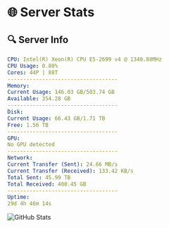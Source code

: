 # 🌐 Server Stats
## 🔍 Server Info
```yaml
CPU: Intel(R) Xeon(R) CPU E5-2699 v4 @ 1340.88MHz
CPU Usage: 0.80%
Cores: 44P | 88T
-----------------------------------
Memory:
Current Usage: 146.03 GB/503.74 GB
Available: 354.28 GB
-----------------------------------
Disk:
Current Usage: 66.43 GB/1.71 TB
Free: 1.56 TB
-----------------------------------
GPU:
No GPU detected
-----------------------------------
Network:
Current Transfer (Sent): 24.66 MB/s
Current Transfer (Received): 133.42 KB/s
Total Sent: 45.99 TB
Total Received: 400.45 GB
-----------------------------------
Uptime:
29d 4h 46m 14s
```
![GitHub Stats](https://img.shields.io/badge/Updated-2025-04-06_02:09:03-blue)